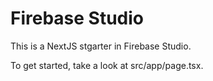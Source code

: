 # Firebase Studio

This is a NextJS stgarter in Firebase Studio.

To get started, take a look at src/app/page.tsx.

